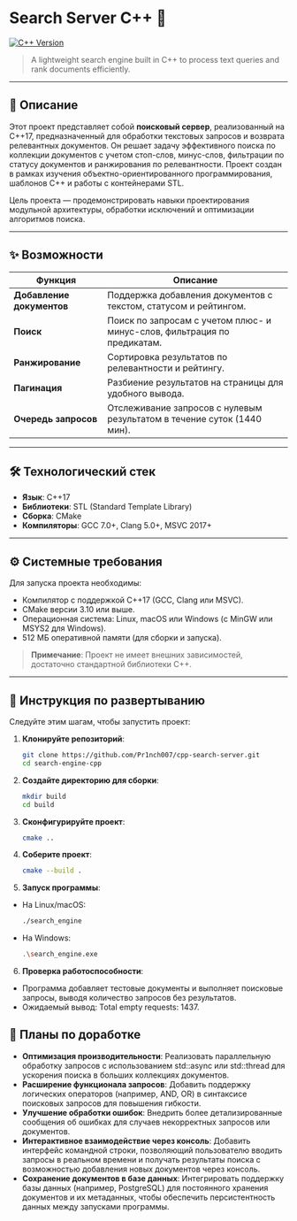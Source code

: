 # Search Server C++ 🚀

[![C++ Version](https://img.shields.io/badge/C%2B%2B-17-blue)](https://isocpp.org/)

> A lightweight search engine built in C++ to process text queries and rank documents efficiently.

---

## 📝 Описание

Этот проект представляет собой **поисковый сервер**, реализованный на C++17, предназначенный для обработки текстовых запросов и возврата релевантных документов. Он решает задачу эффективного поиска по коллекции документов с учетом стоп-слов, минус-слов, фильтрации по статусу документов и ранжирования по релевантности. Проект создан в рамках изучения объектно-ориентированного программирования, шаблонов C++ и работы с контейнерами STL.

Цель проекта — продемонстрировать навыки проектирования модульной архитектуры, обработки исключений и оптимизации алгоритмов поиска.

---

## ✨ Возможности

| Функция                     | Описание                                                                 |
|-----------------------------|--------------------------------------------------------------------------|
| **Добавление документов**   | Поддержка добавления документов с текстом, статусом и рейтингом.         |
| **Поиск**                   | Поиск по запросам с учетом плюс- и минус-слов, фильтрация по предикатам. |
| **Ранжирование**            | Сортировка результатов по релевантности и рейтингу.                      |
| **Пагинация**               | Разбиение результатов на страницы для удобного вывода.                   |
| **Очередь запросов**        | Отслеживание запросов с нулевым результатом в течение суток (1440 мин).  |

---

## 🛠 Технологический стек

- **Язык**: C++17
- **Библиотеки**: STL (Standard Template Library)
- **Сборка**: CMake
- **Компиляторы**: GCC 7.0+, Clang 5.0+, MSVC 2017+

---

## ⚙️ Системные требования

Для запуска проекта необходимы:

- Компилятор с поддержкой C++17 (GCC, Clang или MSVC).
- CMake версии 3.10 или выше.
- Операционная система: Linux, macOS или Windows (с MinGW или MSYS2 для Windows).
- 512 МБ оперативной памяти (для сборки и запуска).

> **Примечание**: Проект не имеет внешних зависимостей, достаточно стандартной библиотеки C++.

---

## 🏁 Инструкция по развертыванию

Следуйте этим шагам, чтобы запустить проект:

1. **Клонируйте репозиторий**:
   ```bash
   git clone https://github.com/Pr1nch007/cpp-search-server.git
   cd search-engine-cpp

2. **Создайте директорию для сборки**:
   ```bash
   mkdir build 
   cd build
3. **Сконфигурируйте проект**:
   ```bash
   cmake ..
4. **Соберите проект**:
   ```bash
   cmake --build .   
5. **Запуск программы**:
- На Linux/macOS:
   ```bash
   ./search_engine 
- На Windows:
   ```bash
   .\search_engine.exe 
6. **Проверка работоспособности**:
- Программа добавляет тестовые документы и выполняет поисковые запросы, выводя количество запросов без результатов.
- Ожидаемый вывод: Total empty requests: 1437.

## 🔮 Планы по доработке

- **Оптимизация производительности**: Реализовать параллельную обработку запросов с использованием std::async или std::thread для ускорения поиска в больших коллекциях документов.
- **Расширение функционала запросов**: Добавить поддержку логических операторов (например, AND, OR) в синтаксисе поисковых запросов для повышения гибкости.
- **Улучшение обработки ошибок**: Внедрить более детализированные сообщения об ошибках для случаев некорректных запросов или документов.
- **Интерактивное взаимодействие через консоль**: Добавить интерфейс командной строки, позволяющий пользователю вводить запросы в реальном времени и получать результаты поиска с возможностью добавления новых документов через консоль.
- **Сохранение документов в базе данных**: Интегрировать поддержку базы данных (например, PostgreSQL) для постоянного хранения документов и их метаданных, чтобы обеспечить персистентность данных между запусками программы.

